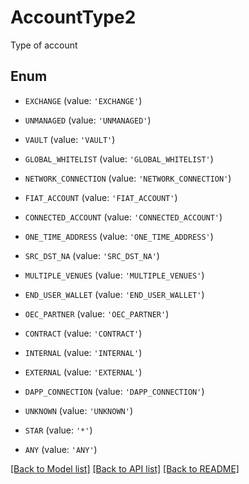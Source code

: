 # AccountType2

Type of account

## Enum

* `EXCHANGE` (value: `'EXCHANGE'`)

* `UNMANAGED` (value: `'UNMANAGED'`)

* `VAULT` (value: `'VAULT'`)

* `GLOBAL_WHITELIST` (value: `'GLOBAL_WHITELIST'`)

* `NETWORK_CONNECTION` (value: `'NETWORK_CONNECTION'`)

* `FIAT_ACCOUNT` (value: `'FIAT_ACCOUNT'`)

* `CONNECTED_ACCOUNT` (value: `'CONNECTED_ACCOUNT'`)

* `ONE_TIME_ADDRESS` (value: `'ONE_TIME_ADDRESS'`)

* `SRC_DST_NA` (value: `'SRC_DST_NA'`)

* `MULTIPLE_VENUES` (value: `'MULTIPLE_VENUES'`)

* `END_USER_WALLET` (value: `'END_USER_WALLET'`)

* `OEC_PARTNER` (value: `'OEC_PARTNER'`)

* `CONTRACT` (value: `'CONTRACT'`)

* `INTERNAL` (value: `'INTERNAL'`)

* `EXTERNAL` (value: `'EXTERNAL'`)

* `DAPP_CONNECTION` (value: `'DAPP_CONNECTION'`)

* `UNKNOWN` (value: `'UNKNOWN'`)

* `STAR` (value: `'*'`)

* `ANY` (value: `'ANY'`)

[[Back to Model list]](../README.md#documentation-for-models) [[Back to API list]](../README.md#documentation-for-api-endpoints) [[Back to README]](../README.md)


